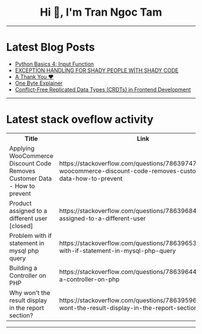 <h1 align="center">Hi 👋, I'm Tran Ngoc Tam</h1>

---

# Latest Blog Posts 
<!-- BLOG-POST-LIST:START -->
- [Python Basics 4: Input Function](https://dev.to/coderanger08/python-basics-4-input-function-5e94)
- [EXCEPTİON HANDLİNG FOR SHADY PEOPLE WİTH SHADY CODE](https://dev.to/kerkg/exception-handling-for-shady-people-with-shady-code-40pl)
- [A Thank You ❤️](https://dev.to/magnificode/a-thank-you-3od1)
- [One Byte Explainer](https://dev.to/danny_monyela_df495ca7abc/one-byte-explainer-2kn4)
- [Conflict-Free Replicated Data Types &lpar;CRDTs&rpar; in Frontend Development](https://dev.to/syedmuhammadaliraza/conflict-free-replicated-data-types-crdts-in-frontend-development-4nh3)
<!-- BLOG-POST-LIST:END -->

---

# Latest stack oveflow activity
<table>
  <tr><th>Title</th><th>Link</th></tr>
  <!-- STACKOVERFLOW:START --><tr><td>Applying WooCommerce Discount Code Removes Customer Data - How to prevent</td><td>https://stackoverflow.com/questions/78639747/applying-woocommerce-discount-code-removes-customer-data-how-to-prevent</td></tr><tr><td>Product assigned to a different user [closed]</td><td>https://stackoverflow.com/questions/78639684/product-assigned-to-a-different-user</td></tr><tr><td>Problem with if statement in mysql php query</td><td>https://stackoverflow.com/questions/78639653/problem-with-if-statement-in-mysql-php-query</td></tr><tr><td>Building a Controller on PHP</td><td>https://stackoverflow.com/questions/78639644/building-a-controller-on-php</td></tr><tr><td>Why won&#39;t the result display in the report section?</td><td>https://stackoverflow.com/questions/78639596/why-wont-the-result-display-in-the-report-section</td></tr><!-- STACKOVERFLOW:END -->
</table>

---


